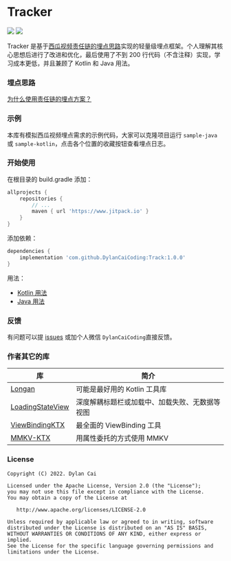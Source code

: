 # Tracker

[![](https://www.jitpack.io/v/DylanCaiCoding/Tracker.svg)](https://www.jitpack.io/#DylanCaiCoding/Tracker) [![](https://img.shields.io/badge/License-Apache--2.0-blue.svg)](https://github.com/DylanCaiCoding/Tracker/blob/master/LICENSE)

Tracker 是基于[西瓜视频责任链的埋点思路](https://mp.weixin.qq.com/s/iMn--4FNugtH26G90N1MaQ)实现的轻量级埋点框架。个人理解其核心思想后进行了改进和优化，最后使用了不到 200 行代码（不含注释）实现，学习成本更低，并且兼顾了 Kotlin 和 Java 用法。

### 埋点思路

[为什么使用责任链的埋点方案？](/idea)

### 示例

本库有模拟西瓜视频埋点需求的示例代码，大家可以克隆项目运行 `sample-java` 或 `sample-kotlin`，点击各个位置的收藏按钮查看埋点日志。

### 开始使用

在根目录的 build.gradle 添加：

```groovy
allprojects {
    repositories {
        // ...
        maven { url 'https://www.jitpack.io' }
    }
}
```

添加依赖：

```groovy
dependencies {
    implementation 'com.github.DylanCaiCoding:Track:1.0.0'
}
```

用法：

- [Kotlin 用法](/kotlin)
- [Java 用法](/java)

### 反馈

有问题可以提 [issues](https://github.com/DylanCaiCoding/Tracker/issues) 或加个人微信 `DylanCaiCoding`直接反馈。

### 作者其它的库

| 库                                                           | 简介                                           |
| ------------------------------------------------------------ | ---------------------------------------------- |
| [Longan](https://github.com/DylanCaiCoding/Longan)           | 可能是最好用的 Kotlin 工具库      |
| [LoadingStateView](https://github.com/DylanCaiCoding/LoadingStateView) | 深度解耦标题栏或加载中、加载失败、无数据等视图 |
| [ViewBindingKTX](https://github.com/DylanCaiCoding/ViewBindingKTX) | 最全面的 ViewBinding 工具                    |
| [MMKV-KTX](https://github.com/DylanCaiCoding/MMKV-KTX)       | 用属性委托的方式使用 MMKV                            |

### License

```
Copyright (C) 2022. Dylan Cai

Licensed under the Apache License, Version 2.0 (the "License");
you may not use this file except in compliance with the License.
You may obtain a copy of the License at

   http://www.apache.org/licenses/LICENSE-2.0

Unless required by applicable law or agreed to in writing, software
distributed under the License is distributed on an "AS IS" BASIS,
WITHOUT WARRANTIES OR CONDITIONS OF ANY KIND, either express or implied.
See the License for the specific language governing permissions and
limitations under the License.
```

